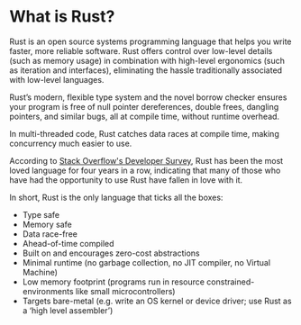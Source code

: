 # What is Rust?

Rust is an open source systems programming language that helps you write faster, more reliable
software. Rust offers control over low-level details (such as memory usage) in combination with
high-level ergonomics (such as iteration and interfaces), eliminating the hassle traditionally
associated with low-level languages.

Rust’s modern, flexible type system and the novel borrow checker ensures your program is free of
null pointer dereferences, double frees, dangling pointers, and similar bugs, all at compile time,
without runtime overhead.

In multi-threaded code, Rust catches data races at compile time, making concurrency much easier to
use.

According to [Stack Overflow's Developer Survey](https://insights.stackoverflow.com/survey), Rust has been the most loved language for four years in a row, indicating that many of
those who have had the opportunity to use Rust have fallen in love with it.

In short, Rust is the only language that ticks all the boxes:
- Type safe
- Memory safe
- Data race-free
- Ahead-of-time compiled
- Built on and encourages zero-cost abstractions
- Minimal runtime (no garbage collection, no JIT compiler, no Virtual Machine)
- Low memory footprint (programs run in resource constrained-environments like small microcontrollers)
- Targets bare-metal (e.g. write an OS kernel or device driver; use Rust as a ‘high level assembler’)
